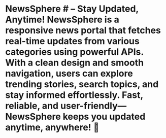 # NewsSphere # – Stay Updated, Anytime!  NewsSphere is a responsive news portal that fetches real-time updates from various categories using powerful APIs. With a clean design and smooth navigation, users can explore trending stories, search topics, and stay informed effortlessly. Fast, reliable, and user-friendly—NewsSphere keeps you updated anytime, anywhere! 🚀
